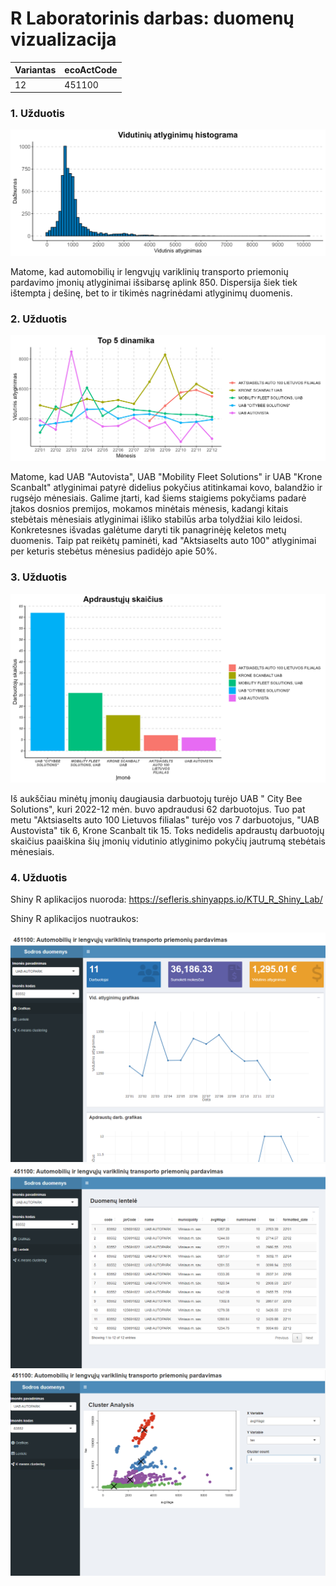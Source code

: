# R Laboratorinis darbas: duomenų vizualizacija

| Variantas | ecoActCode |
|-----------|------------|
| 12        | 451100     |

### 1. Užduotis

![](img/Rplot1.png)

Matome, kad automobilių ir lengvųjų variklinių transporto priemonių pardavimo įmonių atlyginimai išsibarsę aplink 850. Dispersija šiek tiek ištempta į dešinę, bet to ir tikimės nagrinėdami atlyginimų duomenis.

### 2. Užduotis

![](img/Rplot2.png)

Matome, kad UAB "Autovista", UAB "Mobility Fleet Solutions" ir UAB "Krone Scanbalt" atlyginimai patyrė didelius pokyčius atitinkamai kovo, balandžio ir rugsėjo mėnesiais. Galime įtarti, kad šiems staigiems pokyčiams padarė įtakos dosnios premijos, mokamos minėtais mėnesis, kadangi kitais stebėtais mėnesiais atlyginimai išliko stabilūs arba tolydžiai kilo leidosi. Konkretesnes išvadas galėtume daryti tik panagrinėję keletos metų duomenis. Taip pat reikėtų paminėti, kad "Aktsiaselts auto 100" atlyginimai per keturis stebėtus mėnesius padidėjo apie 50%.

### 3. Užduotis

![](img/Rplot3.png)

Iš aukščiau minėtų įmonių daugiausia darbuotojų turėjo UAB " City Bee Solutions", kuri 2022-12 mėn. buvo apdraudusi 62 darbuotojus. Tuo pat metu "Aktsiaselts auto 100 Lietuvos filialas" turėjo vos 7 darbuotojus, "UAB Austovista" tik 6, Krone Scanbalt tik 15. Toks nedidelis apdraustų darbuotojų skaičius paaiškina šių įmonių vidutinio atlyginimo pokyčių jautrumą stebėtais mėnesiais.

### 4. Užduotis

Shiny R aplikacijos nuoroda: <https://sefleris.shinyapps.io/KTU_R_Shiny_Lab/>

Shiny R aplikacijos nuotraukos:

![](img/app1.png) ![](img/app2.png) ![](img/app3.png)
